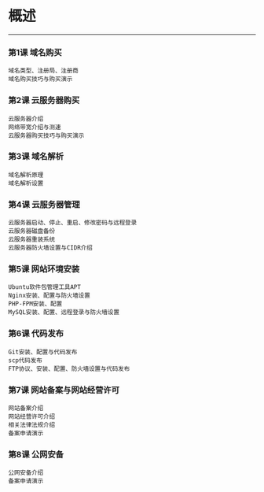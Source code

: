 # 概述
_________________________________________

### 第1课 域名购买 

    域名类型、注册局、注册商
    域名购买技巧与购买演示

### 第2课 云服务器购买

    云服务器介绍
    网络带宽介绍与测速
    云服务器购买技巧与购买演示

### 第3课 域名解析

    域名解析原理
    域名解析设置

### 第4课 云服务器管理 

    云服务器启动、停止、重启、修改密码与远程登录
    云服务器磁盘备份
    云服务器重装系统
    云服务器防火墙设置与CIDR介绍

### 第5课 网站环境安装

    Ubuntu软件包管理工具APT
    Nginx安装、配置与防火墙设置
    PHP-FPM安装、配置
    MySQL安装、配置、远程登录与防火墙设置

### 第6课 代码发布

    Git安装、配置与代码发布
    scp代码发布
    FTP协议、安装、配置、防火墙设置与代码发布
                  
### 第7课 网站备案与网站经营许可 

    网站备案介绍
    网站经营许可介绍
    相关法律法规介绍
    备案申请演示

### 第8课 公网安备 

    公网安备介绍
    备案申请演示
                 
                  
